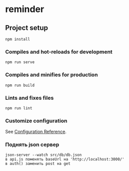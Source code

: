 # reminder

## Project setup
```
npm install
```

### Compiles and hot-reloads for development
```
npm run serve
```


### Compiles and minifies for production
```
npm run build
```

### Lints and fixes files
```
npm run lint
```

### Customize configuration
See [Configuration Reference](https://cli.vuejs.org/config/).

### Поднять json сервер
```
json-server --watch src/db/db.json
в api.js поменять baseUrl на 'http://localhost:3000/'
в auth() заменить post на get
```
